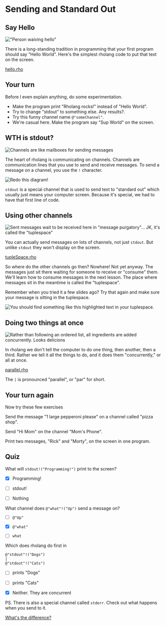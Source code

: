 # Sending and Standard Out

## Say Hello

!["Person waiving hello"](helloWorld.png)

There is a long-standing tradition in programming that your first program should say "Hello World". Here's the simplest rholang code to put that text on the screen.

[hello.rho](hello.rho)

## Your turn
Before I even explain anything, do some experimentation.

* Make the program print "Rholang rocks!" instead of "Hello World".
* Try to change "stdout" to something else. Any results?.
* Try this funny channel name `@"someChannel"`.
* We're casual here. Make the program say "Sup World" on the screen.


## WTH is stdout?

![Channels are like mailboxes for sending messages](mailbox.png)

The heart of rholang is communicating on channels. Channels are communication lines that you use to send and receive messages. To send a message on a channel, you use the `!` character.

![Redo this diagram!](sendSyntax.png)

`stdout` is a special channel that is used to send text to "standard out" which usually just means your computer screen. Because it's special, we had to have that first line of code.


## Using other channels

![Sent messages wait to be received here in "message purgatory"... JK, it's called the "tuplespace"](mailboxes.png)

You can actually send messages on lots of channels, not just `stdout`. But unlike `stdout` they won't display on the screen.

[tupleSpace.rho](tuppleSpace.rho)

So where do the other channels go then? Nowhere! Not yet anyway. The messages just sit there waiting for someone to receive or "consume" them. We'll learn how to consume messages in the next lesson. The place where messages sit in the meantime is called the "tuplespace".

Remember when you tried it a few slides ago? Try that again and make sure your message is sitting in the tuplespace.

![You should find something like this highlighted text in your tuplespace.](tupleSpace.png)



## Doing two things at once
![Rather than following an ordered list, all ingredients are added concurrently.  Looks delicions](cooking.png)

In rholang we don't tell the computer to do one thing, then another, then a third. Rather we tell it all the things to do, and it does them "concurrently," or all at once.

[parallel.rho](parallel.rho)

The `|` is pronounced "parallel", or "par" for short.


## Your turn again

Now try these few exercises

Send the message "1 large pepperoni please" on a channel called "pizza shop".

Send "Hi Mom" on the channel "Mom's Phone".

Print two messages, "Rick" and "Morty", on the screen in one program.



## Quiz

What will `stdout!("Programming!")` print to the screen?
- [x] Programming!
- [ ] stdout!
- [ ] Nothing


What channel does `@"what"!("Up")` send a message on?
- [ ] `@"Up"`
- [x] `@"what"`
- [ ] `what`


Which does rholang do first in
```
@"stdout"!("Dogs")
|
@"stdout"!("Cats")
```
- [ ] prints "Dogs"
- [ ] prints "Cats"
- [x] Neither. They are concurrent


PS. There is also a special channel called `stderr`. Check out what happens when you send to it.

<a href="https://en.wikipedia.org/wiki/Standard_streams" target="_blank">What's the difference?</a>
